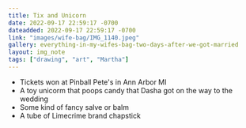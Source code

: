 ```yaml
---
title: Tix and Unicorn
date: 2022-09-17 22:59:17 -0700
dateadded: 2022-09-17 22:59:17 -0700
link: "images/wife-bag/IMG_1140.jpeg"
gallery: everything-in-my-wifes-bag-two-days-after-we-got-married
layout: img_note
tags: ["drawing", "art", "Martha"]
--- 
```



* Tickets won at Pinball Pete's in Ann Arbor MI
* A toy unicorm that poops candy that Dasha got on the way to the wedding
* Some kind of fancy salve or balm
* A tube of Limecrime brand chapstick